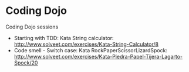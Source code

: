 # Coding Dojo

Coding Dojo sessions

- Starting with TDD: Kata String calculator: http://www.solveet.com/exercises/Kata-String-Calculator/8
- Code smell - Switch case: Kata RockPaperScissorLizardSpock: http://www.solveet.com/exercises/Kata-Piedra-Papel-Tijera-Lagarto-Spock/20
